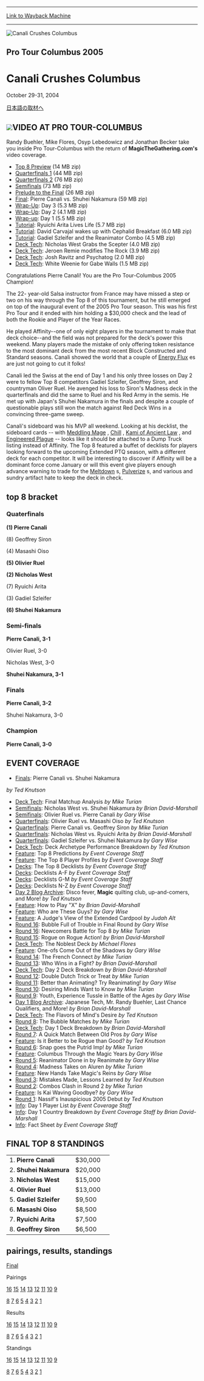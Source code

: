 
---
[Link to Wayback Machine](https://web.archive.org/web/20161102101401/http://magic.wizards.com/en/events/coverage/ptcol05)

[_metadata_:description]:- "*/ &#13; 日本語の取材へ"
[_metadata_:generator]:- "Drupal 7 (http://drupal.org)"
[_metadata_:node]:- "546381"
[_metadata_:source]:- "div-block-system-main"
[_metadata_:title]:- "Canali Crushes Columbus"
[_metadata_:wayback_capture_timestamp]:- "2016-11-02 10:14:01"
[_metadata_:wayback_raw_url]:- "https://web.archive.org/web/20161102101401id_/http://magic.wizards.com/en/events/coverage/ptcol05"
[_metadata_:wayback_url]:- "http://magic.wizards.com/en/events/coverage/ptcol05"
---







![Canali Crushes Columbus](https://media.magic.wizards.com/images/banner/large_1_4.jpg)





Pro Tour Columbus 2005
----------------------


Canali Crushes Columbus
=======================




October 29-31, 2004












[日本語の取材へ](/en/node/546376)


![](https://media.magic.wizards.com/image_legacy_migration/sideboard/images/ptcol05/win.jpg)VIDEO AT PRO TOUR-COLUMBUS
--------------------------


Randy Buehler, Mike Flores, Osyp Lebedowicz and Jonathan Becker take you inside Pro Tour-Columbus with the return of **MagicTheGathering.com's** video coverage.



* [Top 8 Preview](http://webcast.wizards.com/04columbus/day3/pregame.zip) (14 MB zip)
* [Quarterfinals 1](http://webcast.wizards.com/04columbus/day3/quarterfinals1.zip) (44 MB zip)
* [Quarterfinals 2](http://webcast.wizards.com/04columbus/day3/quarterfinals2.zip) (76 MB zip)
* [Semifinals](http://webcast.wizards.com/04columbus/day3/semifinals.zip) (73 MB zip)
* [Prelude to the Final](http://webcast.wizards.com/04columbus/day3/halftime.zip) (26 MB zip)
* [Final](http://webcast.wizards.com/04columbus/day3/finals.zip): Pierre Canali vs. Shuhei Nakamura (59 MB zip)
* [Wrap-Up](http://webcast.wizards.com/04columbus/day3/finals_wrap.zip): Day 3 (5.3 MB zip)
* [Wrap-Up](http://webcast.wizards.com/04columbus/day2/day_2_wrap.zip): Day 2 (4.1 MB zip)
* [Wrap-up](http://webcast.wizards.com/04columbus/day1/day_1_wrap_up.zip): Day 1 (5.5 MB zip)
* [Tutorial](http://webcast.wizards.com/04columbus/day2/card_types_3_japan.zip): Ryuichi Arita Lives Life (5.7 MB zip)
* [Tutorial](http://webcast.wizards.com/04columbus/day2/card_types_2_spanish.zip): David Carvajal wakes up with Cephalid Breakfast (6.0 MB zip)
* [Tutorial](http://webcast.wizards.com/04columbus/day2/card_types_1.zip): Gadiel Szleifer and the Reanimator Combo (4.5 MB zip)
* [Deck Tech](http://webcast.wizards.com/04columbus/day2/nick_west.zip): Nicholas West Grabs the Scepter (4.0 MB zip)
* [Deck Tech](http://webcast.wizards.com/04columbus/day1/jeroen_remie.zip): Jeroen Remie modifies The Rock (3.9 MB zip)
* [Deck Tech](http://webcast.wizards.com/04columbus/day1/josh_ravitz.zip): Josh Ravitz and Psychatog (2.0 MB zip)
* [Deck Tech](http://webcast.wizards.com/04columbus/day1/gabe_walls.zip): White Weenie for Gabe Walls (1.5 MB zip)

Congratulations Pierre Canali! You are the Pro Tour-Columbus 2005 Champion!


The 22- year-old Salsa instructor from France may have missed a step or two on his way through the Top 8 of this tournament, but he still emerged on top of the inaugural event of the 2005 Pro Tour season. This was his first Pro Tour and it ended with him holding a $30,000 check and the lead of both the Rookie and Player of the Year Races.


He played Affinity--one of only eight players in the tournament to make that deck choice--and the field was not prepared for the deck's power this weekend. Many players made the mistake of only offering token resistance to the most dominant deck from the most recent Block Constructed and Standard seasons. Canali showed the world that a couple of [Energy Flux](http://gatherer.wizards.com/Pages/Card/Details.aspx?name=Energy+Flux) es are just not going to cut it folks!


Canali led the Swiss at the end of Day 1 and his only three losses on Day 2 were to fellow Top 8 competitors Gadiel Szleifer, Geoffrey Siron, and countryman Oliver Ruel. He avenged his loss to Siron's Madness deck in the quarterfinals and did the same to Ruel and his Red Army in the semis. He met up with Japan's Shuhei Nakamura in the finals and despite a couple of questionable plays still won the match against Red Deck Wins in a convincing three-game sweep.


Canali's sideboard was his MVP all weekend. Looking at his decklist, the sideboard cards -- with [Meddling Mage](http://gatherer.wizards.com/Pages/Card/Details.aspx?name=Meddling+Mage) , [Chill](http://gatherer.wizards.com/Pages/Card/Details.aspx?name=Chill) , [Kami of Ancient Law](http://gatherer.wizards.com/Pages/Card/Details.aspx?name=Kami+of+Ancient+Law) , and [Engineered Plague](http://gatherer.wizards.com/Pages/Card/Details.aspx?name=Engineered+Plague) -- looks like it should be attached to a Dump Truck listing instead of Affinity. The Top 8 featured a buffet of decklists for players looking forward to the upcoming Extended PTQ season, with a different deck for each competitor. It will be interesting to discover if Affinity will be a dominant force come January or will this event give players enough advance warning to trade for the [Meltdown](http://gatherer.wizards.com/Pages/Card/Details.aspx?name=Meltdown) s, [Pulverize](http://gatherer.wizards.com/Pages/Card/Details.aspx?name=Pulverize) s, and various and sundry artifact hate to keep the deck in check.



top 8 bracket
-------------





### Quaterfinals





**(1) Pierre Canali**




(8) Geoffrey Siron






(4) Masashi Oiso




**(5) Olivier Ruel**






**(2) Nicholas West**




(7) Ryuichi Arita






(3) Gadiel Szleifer




**(6) Shuhei Nakamura**







### Semi-finals





**Pierre Canali, 3-1**




Olivier Ruel, 3-0






Nicholas West, 3-0




**Shuhei Nakamura, 3-1**







### Finals





**Pierre Canali, 3-2**




Shuhei Nakamura, 3-0







### Champion





**Pierre Canali, 3-0**









EVENT COVERAGE
--------------



* [Finals](/en/articles/archive/event-coverage/live-coverage-2005-pro-tour-columbus-2004-10-31-5): Pierre Canali vs. Shuhei Nakamura

 *by Ted Knutson*
* [Deck Tech](/en/articles/archive/event-coverage/live-coverage-2005-pro-tour-columbus-2004-10-31-3): Final Matchup Analysis
 *by Mike Turian*
* [Semifinals](/en/articles/archive/event-coverage/live-coverage-2005-pro-tour-columbus-2004-10-31-11): Nicholas West vs. Shuhei Nakamura
 *by Brian David-Marshall*
* [Semifinals](/en/articles/archive/event-coverage/live-coverage-2005-pro-tour-columbus-2004-10-31-10): Olivier Ruel vs. Pierre Canali
 *by Gary Wise*
* [Quarterfinals](/en/articles/archive/event-coverage/live-coverage-2005-pro-tour-columbus-2004-10-31-9): Olivier Ruel vs. Masashi Oiso
 *by Ted Knutson*
* [Quarterfinals](/en/articles/archive/event-coverage/live-coverage-2005-pro-tour-columbus-2004-10-31-8): Pierre Canali vs. Geoffrey Siron
 *by Mike Turian*
* [Quarterfinals](/en/articles/archive/event-coverage/live-coverage-2005-pro-tour-columbus-2004-10-31-7): Nicholas West vs. Ryuichi Arita
 *by Brian David-Marshall*
* [Quarterfinals](/en/articles/archive/event-coverage/live-coverage-2005-pro-tour-columbus-2004-10-31-6): Gadiel Szleifer vs. Shuhei Nakamura
 *by Gary Wise*
* [Deck Tech](/en/articles/archive/event-coverage/live-coverage-2005-pro-tour-columbus-2004-10-31-2): Deck Archetype Performance Breakdown
 *by Ted Knutson*
* [Feature](/en/articles/archive/event-coverage/live-coverage-2005-pro-tour-columbus-2004-10-31-4): Top 8 Predictions
 *by Event Coverage Staff*
* [Feature](/en/articles/archive/event-coverage/live-coverage-2005-pro-tour-columbus-2004-10-30-39): The Top 8 Player Profiles
 *by Event Coverage Staff*
* [Decks](/en/articles/archive/event-coverage/live-coverage-2005-pro-tour-columbus-2004-10-30-38): The Top 8 Decklists
 *by Event Coverage Staff*
* [Decks](/en/articles/archive/event-coverage/live-coverage-2005-pro-tour-columbus-2004-10-31): Decklists A-F
 *by Event Coverage Staff*
* [Decks](/en/articles/archive/event-coverage/live-coverage-2005-pro-tour-columbus-2004-10-31-0): Decklists G-M
 *by Event Coverage Staff*
* [Decks](/en/articles/archive/event-coverage/live-coverage-2005-pro-tour-columbus-2004-10-31-1): Decklists N-Z
 *by Event Coverage Staff*
* [Day 2 Blog Archive](/en/articles/archive/event-coverage/2004-10-29): Disco fever, **Magic** quilting club, up-and-comers, and More!
 *by Ted Knutson*
* [Feature](/en/articles/archive/event-coverage/live-coverage-2005-pro-tour-columbus-2004-10-30-4): How to Play "X"
 *by Brian David-Marshall*
* [Feature](/en/articles/archive/event-coverage/live-coverage-2005-pro-tour-columbus-2004-10-30-3): Who are These Guys?
 *by Gary Wise*
* [Feature](/en/articles/archive/event-coverage/live-coverage-2005-pro-tour-columbus-2004-10-30-2): A Judge's View of the Extended Cardpool
 *by Judah Alt*
* [Round 16](/en/articles/archive/event-coverage/live-coverage-2005-pro-tour-columbus-2004-10-30-12): Bubble Full of Trouble in Final Round
 *by Gary Wise*
* [Round 16](/en/articles/archive/event-coverage/live-coverage-2005-pro-tour-columbus-2004-10-30-11): Newcomers Battle for Top 8
 *by Mike Turian*
* [Round 15](/en/articles/archive/event-coverage/live-coverage-2005-pro-tour-columbus-2004-10-30-10): Rogue on Rogue Action!
 *by Brian David-Marshall*
* [Deck Tech](/en/articles/archive/event-coverage/live-coverage-2005-pro-tour-columbus-2004-10-30-0): The Noblest Deck
 *by Michael Flores*
* [Feature](/en/articles/archive/event-coverage/live-coverage-2005-pro-tour-columbus-2004-10-30-1): One-ofs Come Out of the Shadows
 *by Gary Wise*
* [Round 14](/en/articles/archive/event-coverage/live-coverage-2005-pro-tour-columbus-2004-10-30-9): The French Connect
 *by Mike Turian*
* [Round 13](/en/articles/archive/event-coverage/live-coverage-2005-pro-tour-columbus-2004-10-30-8): Who Wins in a Fight?
 *by Brian David-Marshall*
* [Deck Tech](/en/articles/archive/event-coverage/live-coverage-2005-pro-tour-columbus-2004-10-30): Day 2 Deck Breakdown
 *by Brian David-Marshall*
* [Round 12](/en/articles/archive/event-coverage/live-coverage-2005-pro-tour-columbus-2004-10-30-7): Double Dutch Trick or Treat
 *by Mike Turian*
* [Round 11](/en/articles/archive/event-coverage/live-coverage-2005-pro-tour-columbus-2004-10-30-6): Better than Animating? Try Reanimating!
 *by Gary Wise*
* [Round 10](/en/articles/archive/event-coverage/live-coverage-2005-pro-tour-columbus-2004-10-30-5): Desiring Minds Want to Know
 *by Mike Turian*
* [Round 9](/en/articles/archive/event-coverage/live-coverage-2005-pro-tour-columbus-2004-10-30-13): Youth, Experience Tussle in Battle of the Ages
 *by Gary Wise*
* [Day 1 Blog Archive](/en/articles/archive/event-coverage/2004-10-30): Japanese Tech, Mr. Randy Buehler, Last Chance Qualifiers, and More!
 *by Brian David-Marshall*
* [Deck Tech](/en/articles/archive/event-coverage/live-coverage-2005-pro-tour-columbus-2004-10-29-1): The Flavors of Mind's Desire
 *by Ted Knutson*
* [Round 8](/en/articles/archive/event-coverage/live-coverage-2005-pro-tour-columbus-2004-10-29-13): The Bubble Matches
 *by Mike Turian*
* [Deck Tech](/en/articles/archive/event-coverage/live-coverage-2005-pro-tour-columbus-2004-10-29-0): Day 1 Deck Breakdown
 *by Brian David-Marshall*
* [Round 7](/en/articles/archive/event-coverage/live-coverage-2005-pro-tour-columbus-2004-10-29-12): A Quick Match Between Old Pros
 *by Gary Wise*
* [Feature](/en/articles/archive/event-coverage/live-coverage-2005-pro-tour-columbus-2004-10-29-5): Is it Better to be Rogue than Good?
 *by Ted Knutson*
* [Round 6](/en/articles/archive/event-coverage/live-coverage-2005-pro-tour-columbus-2004-10-29-11): Snap goes the Putrid Imp!
 *by Mike Turian*
* [Feature](/en/articles/archive/event-coverage/live-coverage-2005-pro-tour-columbus-2004-10-29-4): Columbus Through the Magic Years
 *by Gary Wise*
* [Round 5](/en/articles/archive/event-coverage/live-coverage-2005-pro-tour-columbus-2004-10-29-10): Reanimator Done in by Reanimate
 *by Gary Wise*
* [Round 4](/en/articles/archive/event-coverage/live-coverage-2005-pro-tour-columbus-2004-10-29-9): Madness Takes on Aluren
 *by Mike Turian*
* [Feature](/en/articles/archive/event-coverage/live-coverage-2005-pro-tour-columbus-2004-10-29-3): New Hands Take Magic's Reins
 *by Gary Wise*
* [Round 3](/en/articles/archive/event-coverage/live-coverage-2005-pro-tour-columbus-2004-10-29-8): Mistakes Made, Lessons Learned
 *by Ted Knutson*
* [Round 2](/en/articles/archive/event-coverage/live-coverage-2005-pro-tour-columbus-2004-10-29-7): Combos Clash in Round 2
 *by Mike Turian*
* [Feature](/en/articles/archive/event-coverage/live-coverage-2005-pro-tour-columbus-2004-10-29-2): Is Kai Waving Goodbye?
 *by Gary Wise*
* [Round 1](/en/articles/archive/event-coverage/live-coverage-2005-pro-tour-columbus-2004-10-29-6): Nassif's Inauspicious 2005 Debut
 *by Ted Knutson*
* [Info](/en/articles/archive/event-coverage/live-coverage-2005-pro-tour-columbus-2004-10-29-22): Day 1 Player List
 *by Event Coverage Staff*
* [Info](/en/articles/archive/event-coverage/live-coverage-2005-pro-tour-columbus-2004-10-29): Day 1 Country Breakdown
 *by Event Coverage Staff*
*by Brian David-Marshall*
* [Info](http://magic.wizards.com/en/articles/archive/feature/2005-pro-tour%E2%80%93columbus-2004-08-04): Fact Sheet
 *by Event Coverage Staff*


FINAL TOP 8 STANDINGS
---------------------




|  |  |  |
| --- | --- | --- |
| 1. **Pierre Canali** | $30,000 |
| 2. **Shuhei Nakamura** | $20,000 |
| 3. **Nicholas West** | $15,000 |
| 4. **Olivier Ruel** | $13,000 |
| 5. **Gadiel Szleifer** | $9,500 |
| 6. **Masashi Oiso** | $8,500 |
| 7. **Ryuichi Arita** | $7,500 |
| 8. **Geoffrey Siron** | $6,500 |

pairings, results, standings
----------------------------




[Final](/en/articles/archive/event-coverage/live-coverage-2005-pro-tour-columbus-2004-10-31-12)




Pairings


[16](/en/articles/archive/event-coverage/live-coverage-2005-pro-tour-columbus-2004-10-30-20) [15](/en/articles/archive/event-coverage/live-coverage-2005-pro-tour-columbus-2004-10-30-19) [14](/en/articles/archive/event-coverage/live-coverage-2005-pro-tour-columbus-2004-10-30-18) [13](/en/articles/archive/event-coverage/live-coverage-2005-pro-tour-columbus-2004-10-30-17) [12](/en/articles/archive/event-coverage/live-coverage-2005-pro-tour-columbus-2004-10-30-16) [11](/en/articles/archive/event-coverage/live-coverage-2005-pro-tour-columbus-2004-10-30-15) [10](/en/articles/archive/event-coverage/live-coverage-2005-pro-tour-columbus-2004-10-30-14) [9](/en/articles/archive/event-coverage/live-coverage-2005-pro-tour-columbus-2004-10-30-21)


[8](/en/articles/archive/event-coverage/live-coverage-2005-pro-tour-columbus-2004-10-29-21) [7](/en/articles/archive/event-coverage/live-coverage-2005-pro-tour-columbus-2004-10-29-20) [6](/en/articles/archive/event-coverage/live-coverage-2005-pro-tour-columbus-2004-10-29-19) [5](/en/articles/archive/event-coverage/live-coverage-2005-pro-tour-columbus-2004-10-29-18) [4](/en/articles/archive/event-coverage/live-coverage-2005-pro-tour-columbus-2004-10-29-17) [3](/en/articles/archive/event-coverage/live-coverage-2005-pro-tour-columbus-2004-10-29-16) [2](/en/articles/archive/event-coverage/live-coverage-2005-pro-tour-columbus-2004-10-29-15) [1](/en/articles/archive/event-coverage/live-coverage-2005-pro-tour-columbus-2004-10-29-14)




Results


[16](/en/articles/archive/event-coverage/live-coverage-2005-pro-tour-columbus-2004-10-30-28) [15](/en/articles/archive/event-coverage/live-coverage-2005-pro-tour-columbus-2004-10-30-27) [14](/en/articles/archive/event-coverage/live-coverage-2005-pro-tour-columbus-2004-10-30-26) [13](/en/articles/archive/event-coverage/live-coverage-2005-pro-tour-columbus-2004-10-30-25) [12](/en/articles/archive/event-coverage/live-coverage-2005-pro-tour-columbus-2004-10-30-24) [11](/en/articles/archive/event-coverage/live-coverage-2005-pro-tour-columbus-2004-10-30-23) [10](/en/articles/archive/event-coverage/live-coverage-2005-pro-tour-columbus-2004-10-30-22) [9](/en/articles/archive/event-coverage/live-coverage-2005-pro-tour-columbus-2004-10-30-29)


[8](/en/articles/archive/event-coverage/live-coverage-2005-pro-tour-columbus-2004-10-29-30) [7](/en/articles/archive/event-coverage/live-coverage-2005-pro-tour-columbus-2004-10-29-29) [6](/en/articles/archive/event-coverage/live-coverage-2005-pro-tour-columbus-2004-10-29-28) [5](/en/articles/archive/event-coverage/live-coverage-2005-pro-tour-columbus-2004-10-29-27) [4](/en/articles/archive/event-coverage/live-coverage-2005-pro-tour-columbus-2004-10-29-26) [3](/en/articles/archive/event-coverage/live-coverage-2005-pro-tour-columbus-2004-10-29-25) [2](/en/articles/archive/event-coverage/live-coverage-2005-pro-tour-columbus-2004-10-29-24) [1](/en/articles/archive/event-coverage/live-coverage-2005-pro-tour-columbus-2004-10-29-23)




Standings


[16](/en/articles/archive/event-coverage/live-coverage-2005-pro-tour-columbus-2004-10-30-36) [15](/en/articles/archive/event-coverage/live-coverage-2005-pro-tour-columbus-2004-10-30-35) [14](/en/articles/archive/event-coverage/live-coverage-2005-pro-tour-columbus-2004-10-30-34) [13](/en/articles/archive/event-coverage/live-coverage-2005-pro-tour-columbus-2004-10-30-33) [12](/en/articles/archive/event-coverage/live-coverage-2005-pro-tour-columbus-2004-10-30-32) [11](/en/articles/archive/event-coverage/live-coverage-2005-pro-tour-columbus-2004-10-30-31) [10](/en/articles/archive/event-coverage/live-coverage-2005-pro-tour-columbus-2004-10-30-30) [9](/en/articles/archive/event-coverage/live-coverage-2005-pro-tour-columbus-2004-10-30-37)


[8](/en/articles/archive/event-coverage/live-coverage-2005-pro-tour-columbus-2004-10-29-38) [7](/en/articles/archive/event-coverage/live-coverage-2005-pro-tour-columbus-2004-10-29-37) [6](/en/articles/archive/event-coverage/live-coverage-2005-pro-tour-columbus-2004-10-29-36) [5](/en/articles/archive/event-coverage/live-coverage-2005-pro-tour-columbus-2004-10-29-35) [4](/en/articles/archive/event-coverage/live-coverage-2005-pro-tour-columbus-2004-10-29-34) [3](/en/articles/archive/event-coverage/live-coverage-2005-pro-tour-columbus-2004-10-29-33) [2](/en/articles/archive/event-coverage/live-coverage-2005-pro-tour-columbus-2004-10-29-32) [1](/en/articles/archive/event-coverage/live-coverage-2005-pro-tour-columbus-2004-10-29-31)





 

